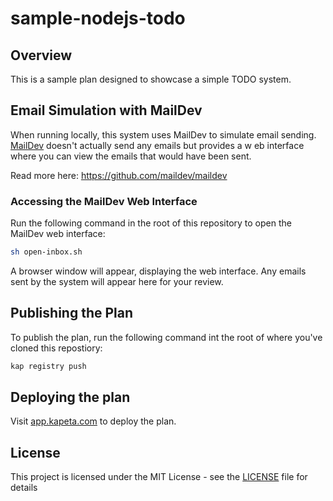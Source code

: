 # sample-nodejs-todo

## Overview

This is a sample plan designed to showcase a simple TODO system.

## Email Simulation with MailDev

When running locally, this system uses MailDev to simulate email sending. 
[MailDev](https://github.com/maildev/maildev) doesn't actually send any emails but provides a w
eb interface where you can view the emails that would have been sent.

Read more here: https://github.com/maildev/maildev

### Accessing the MailDev Web Interface

Run the following command in the root of this repository to open the MailDev web interface:

```bash
sh open-inbox.sh
```

A browser window will appear, displaying the web interface. Any emails sent by the system will appear here for your review.

## Publishing the Plan

To publish the plan, run the following command int the root of where you've cloned this repostiory:

```bash
kap registry push
```

## Deploying the plan

Visit [app.kapeta.com](https://app.kapeta.com/deployments) to deploy the plan.

## License

This project is licensed under the MIT License - see the [LICENSE](LICENSE) file for details

